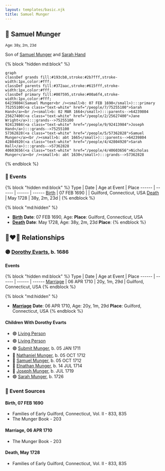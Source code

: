 ```yaml
---
layout: templates/basic.njk
title: Samuel Munger
---
```

## 🔵 Samuel Munger
<small>Age: 38y, 2m, 23d</small>

Son of [Samuel Munger](/people/5/57362828) and [Sarah Hand](/people/7/75255100)

{% block "hidden md:block" %}
```mermaid
graph
classDef grands fill:#193cb8,stroke:#2b7fff,stroke-width:1px,color:#fff;
classDef parents fill:#372aac,stroke:#615fff,stroke-width:1px,color:#fff;
classDef primary fill:#007595,stroke:#00a6f4,stroke-width:1px,color:#fff;
64239804(Samuel Munger<br /><small>b: 07 FEB 1690</small>):::primary
75255100(<a class="text-white" href="/people/7/75255100">Sarah Hand</a><br /><small>b: 02 MAR 1664</small>):::parents-->64239804
25627400(<a class="text-white" href="/people/2/25627400">Jane Wright</a>):::grands-->75255100
92413984(<a class="text-white" href="/people/9/92413984">Joseph Hand</a>):::grands-->75255100
57362828(<a class="text-white" href="/people/5/57362828">Samuel Munger</a><br /><small>b: abt 1665</small>):::parents-->64239804
42804920(<a class="text-white" href="/people/4/42804920">Sarah Hall</a>):::grands-->57362828
40603656(<a class="text-white" href="/people/4/40603656">Nicholas Munger</a><br /><small>b: abt 1630</small>):::grands-->57362828
```
{% endblock %}

### 📆 Events

{% block "hidden md:block" %}
Type | Date | Age at Event | Place
------ | ------ | ------ | ------
[Birth](#event-event-2) | 07 FEB 1690 |  | Guilford, Connecticut, USA
[Death](#event-event-3) | May 1728 | 38y, 2m, 23d |
{% endblock %}

{% block "md:hidden" %}
- **[Birth](#event-event-2)**
**Date**: 07 FEB 1690, Age:
**Place**: Guilford, Connecticut, USA
- **[Death](#event-event-3)**
**Date**: May 1728, Age: 38y, 2m, 23d
**Place**:
{% endblock %}

## 👩‍❤️‍👨 Relationships

### 🟣 [Dorothy Evarts](/people/5/59501816), b. 1686

#### Events

{% block "hidden md:block" %}
Type | Date | Age at Event | Place
------ | ------ | ------ | ------
[Marriage](#event-family-0-event-0) | 06 APR 1710 | 20y, 1m, 29d | Guilford, Connecticut, USA
{% endblock %}

{% block "md:hidden" %}
- **[Marriage](#event-family-0-event-0)**
**Date**: 06 APR 1710, Age: 20y, 1m, 29d
**Place**: Guilford, Connecticut, USA
{% endblock %}

#### Children With Dorothy Evarts
* 🟣 [Living Person](/people/8/8047387)
* 🟣 [Living Person](/people/7/79164696)
* 🟣 [Submit Munger](/people/1/10597619), b. 05 JAN 1711
* 🔵 [Nathaniel Munger](/people/3/38968541), b. 05 OCT 1712
* 🔵 [Samuel Munger](/people/1/17676382), b. 05 OCT 1712
* 🔵 [Elnathan Munger](/people/3/39748505), b. 14 JUL 1714
* 🔵 [Joseph Munger](/people/4/48475708), b. JUL 1719
* 🟣 [Sarah Munger](/people/2/2457192), b. 1726
### 📰 Event Sources

#### <a id="event-event-2"></a> Birth, 07 FEB 1690
* Families of Early Guilford, Connecticut, Vol. II  - 833, 835
* The Munger Book  - 203

#### <a id="event-family-0-event-0"></a> Marriage, 06 APR 1710
* The Munger Book  - 203
#### <a id="event-event-3"></a> Death, May 1728
* Families of Early Guilford, Connecticut, Vol. II  - 833, 835
